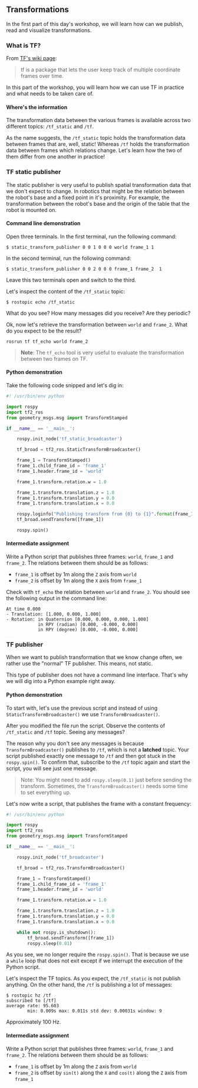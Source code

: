 ## Transformations

In the first part of this day's workshop, we will learn how can we publish, read and visualize transformations.

### What is TF?

From [TF's wiki page](http://wiki.ros.org/tf):
> tf is a package that lets the user keep track of multiple coordinate frames over time.

In this part of the workshop, you will learn how we can use TF in practice and what needs to be taken care of.

#### Where's the information

The transformation data between the various frames is available across two different topics: `/tf_static` and `/tf`.

As the name suggests, the `/tf_static` topic holds the transformation data between frames that are, well, static! Whereas `/tf` holds the transformation data between frames which relations change. Let's learn how the two of them differ from one another in practice!

### TF static publisher

The static publisher is very useful to publish spatial transformation data that we don't expect to change. In robotics that might be the relation between the robot's base and a fixed point in it's proximity. For example, the transformation between the robot's base and the origin of the table that the robot is mounted on.

#### Command line demonstration

Open three terminals. In the first terminal, run the following command:
```
$ static_transform_publisher 0 0 1 0 0 0 world frame_1 1
```

In the second terminal, run the following command:
```
$ static_transform_publisher 0 0 2 0 0 0 frame_1 frame_2  1
```

Leave this two terminals open and switch to the third.

Let's inspect the content of the `/tf_static` topic:
```
$ rostopic echo /tf_static
```
What do you see? How many messages did you receive? Are they periodic?

Ok, now let's retrieve the transformation between `world` and `frame_2`. What do you expect to be the result?
```
rosrun tf tf_echo world frame_2
```

> **Note**: The `tf_echo` tool is very useful to evaluate the transformation between two frames on TF.
#### Python demonstration

Take the following code snipped and let's dig in:

```python
#! /usr/bin/env python

import rospy
import tf2_ros
from geometry_msgs.msg import TransformStamped

if __name__ == '__main__':

    rospy.init_node('tf_static_broadcaster')

    tf_broad = tf2_ros.StaticTransformBroadcaster()

    frame_1 = TransformStamped()
    frame_1.child_frame_id = 'frame_1'
    frame_1.header.frame_id = 'world'

    frame_1.transform.rotation.w = 1.0

    frame_1.transform.translation.z = 1.0
    frame_1.transform.translation.y = 0.0
    frame_1.transform.translation.x = 0.0

    rospy.loginfo("Publishing transform from {0} to {1}".format(frame_1.header.frame_id, frame_1.child_frame_id))
    tf_broad.sendTransform([frame_1])

    rospy.spin()
```

#### Intermediate assignment

Write a Python script that publishes three frames: `world`, `frame_1` and `frame_2`. The relations between them should be as follows:
- `frame_1` is offset by 1m along the `Z` axis from `world`
- `frame_2` is offset by 1m along the `X` axis from `frame_1`

Check with `tf_echo` the relation between `world` and `frame_2`. You should see the following output in the command line:
```
At time 0.000
- Translation: [1.000, 0.000, 1.000]
- Rotation: in Quaternion [0.000, 0.000, 0.000, 1.000]
            in RPY (radian) [0.000, -0.000, 0.000]
            in RPY (degree) [0.000, -0.000, 0.000]
```

### TF publisher

When we want to publish transformation that we know change often, we rather use the "normal" TF publisher. This means, not static.

This type of publisher does not have a command line interface. That's why we will dig into a Python example right away.

#### Python demonstration

To start with, let's use the previous script and instead of using `StaticTransformBroadcaster()` we use `TransformBroadcaster()`.

After you modified the file run the script. Observe the contents of `/tf_static` and `/tf` topic. Seeing any messages?

The reason why you don't see any messages is because `TransformBroadcaster()` publishes to `/tf`, which is not a **latched** topic. Your script published exactly one message to `/tf` and then got stuck in the `rospy.spin()`. To confirm that, subscribe to the `/tf` topic again and start the script, you will see just one message.
> Note: You might need to add `rospy.sleep(0.1)` just before sending the transform. Sometimes, the `TransformBroadcaster()` needs some time to set everything up.

Let's now write a script, that publishes the frame with a constant frequency:
```python
#! /usr/bin/env python

import rospy
import tf2_ros
from geometry_msgs.msg import TransformStamped

if __name__ == '__main__':

    rospy.init_node('tf_broadcaster')

    tf_broad = tf2_ros.TransformBroadcaster()

    frame_1 = TransformStamped()
    frame_1.child_frame_id = 'frame_1'
    frame_1.header.frame_id = 'world'

    frame_1.transform.rotation.w = 1.0

    frame_1.transform.translation.z = 1.0
    frame_1.transform.translation.y = 0.0
    frame_1.transform.translation.x = 0.0

    while not rospy.is_shutdown():
        tf_broad.sendTransform([frame_1])
        rospy.sleep(0.01)

```

As you see, we no longer require the `rospy.spin()`. That is because we use a `while` loop that does not exit except if we interrupt the execution of the Python script.

Let's inspect the TF topics. As you expect, the `/tf_static` is not publish anything. On the other hand, the `/tf` is publishing a lot of messages:
```
$ rostopic hz /tf
subscribed to [/tf]
average rate: 95.603
        min: 0.009s max: 0.011s std dev: 0.00031s window: 9
```
Approximately 100 Hz.

#### Intermediate assignment

Write a Python script that publishes three frames: `world`, `frame_1` and `frame_2`. The relations between them should be as follows:
- `frame_1` is offset by 1m along the `Z` axis from `world`
- `frame_2` is offset by `sin(t)` along the `X` and `cos(t)` along the `Z` axis from `frame_1`

